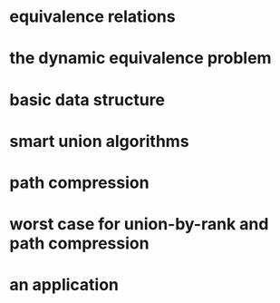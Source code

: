 # equivalence relations

# the dynamic equivalence problem

# basic data structure

# smart union algorithms

# path compression

# worst case for union-by-rank and path compression

# an application

